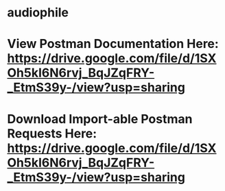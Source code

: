 # audiophile

# View Postman Documentation Here: https://drive.google.com/file/d/1SXOh5kI6N6rvj_BqJZqFRY-_EtmS39y-/view?usp=sharing

# Download Import-able Postman Requests Here: https://drive.google.com/file/d/1SXOh5kI6N6rvj_BqJZqFRY-_EtmS39y-/view?usp=sharing
